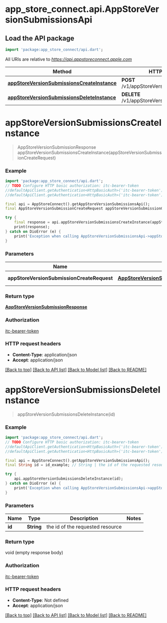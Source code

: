 # app_store_connect.api.AppStoreVersionSubmissionsApi

## Load the API package
```dart
import 'package:app_store_connect/api.dart';
```

All URIs are relative to *https://api.appstoreconnect.apple.com*

Method | HTTP request | Description
------------- | ------------- | -------------
[**appStoreVersionSubmissionsCreateInstance**](AppStoreVersionSubmissionsApi.md#appstoreversionsubmissionscreateinstance) | **POST** /v1/appStoreVersionSubmissions | 
[**appStoreVersionSubmissionsDeleteInstance**](AppStoreVersionSubmissionsApi.md#appstoreversionsubmissionsdeleteinstance) | **DELETE** /v1/appStoreVersionSubmissions/{id} | 


# **appStoreVersionSubmissionsCreateInstance**
> AppStoreVersionSubmissionResponse appStoreVersionSubmissionsCreateInstance(appStoreVersionSubmissionCreateRequest)



### Example
```dart
import 'package:app_store_connect/api.dart';
// TODO Configure HTTP basic authorization: itc-bearer-token
//defaultApiClient.getAuthentication<HttpBasicAuth>('itc-bearer-token').username = 'YOUR_USERNAME'
//defaultApiClient.getAuthentication<HttpBasicAuth>('itc-bearer-token').password = 'YOUR_PASSWORD';

final api = AppStoreConnect().getAppStoreVersionSubmissionsApi();
final AppStoreVersionSubmissionCreateRequest appStoreVersionSubmissionCreateRequest = ; // AppStoreVersionSubmissionCreateRequest | AppStoreVersionSubmission representation

try {
    final response = api.appStoreVersionSubmissionsCreateInstance(appStoreVersionSubmissionCreateRequest);
    print(response);
} catch on DioError (e) {
    print('Exception when calling AppStoreVersionSubmissionsApi->appStoreVersionSubmissionsCreateInstance: $e\n');
}
```

### Parameters

Name | Type | Description  | Notes
------------- | ------------- | ------------- | -------------
 **appStoreVersionSubmissionCreateRequest** | [**AppStoreVersionSubmissionCreateRequest**](AppStoreVersionSubmissionCreateRequest.md)| AppStoreVersionSubmission representation | 

### Return type

[**AppStoreVersionSubmissionResponse**](AppStoreVersionSubmissionResponse.md)

### Authorization

[itc-bearer-token](../README.md#itc-bearer-token)

### HTTP request headers

 - **Content-Type**: application/json
 - **Accept**: application/json

[[Back to top]](#) [[Back to API list]](../README.md#documentation-for-api-endpoints) [[Back to Model list]](../README.md#documentation-for-models) [[Back to README]](../README.md)

# **appStoreVersionSubmissionsDeleteInstance**
> appStoreVersionSubmissionsDeleteInstance(id)



### Example
```dart
import 'package:app_store_connect/api.dart';
// TODO Configure HTTP basic authorization: itc-bearer-token
//defaultApiClient.getAuthentication<HttpBasicAuth>('itc-bearer-token').username = 'YOUR_USERNAME'
//defaultApiClient.getAuthentication<HttpBasicAuth>('itc-bearer-token').password = 'YOUR_PASSWORD';

final api = AppStoreConnect().getAppStoreVersionSubmissionsApi();
final String id = id_example; // String | the id of the requested resource

try {
    api.appStoreVersionSubmissionsDeleteInstance(id);
} catch on DioError (e) {
    print('Exception when calling AppStoreVersionSubmissionsApi->appStoreVersionSubmissionsDeleteInstance: $e\n');
}
```

### Parameters

Name | Type | Description  | Notes
------------- | ------------- | ------------- | -------------
 **id** | **String**| the id of the requested resource | 

### Return type

void (empty response body)

### Authorization

[itc-bearer-token](../README.md#itc-bearer-token)

### HTTP request headers

 - **Content-Type**: Not defined
 - **Accept**: application/json

[[Back to top]](#) [[Back to API list]](../README.md#documentation-for-api-endpoints) [[Back to Model list]](../README.md#documentation-for-models) [[Back to README]](../README.md)

